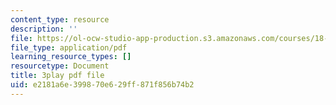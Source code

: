 ```yaml
---
content_type: resource
description: ''
file: https://ol-ocw-studio-app-production.s3.amazonaws.com/courses/18-01sc-single-variable-calculus-fall-2010/e2181a6e399870e629ff871f856b74b2_eRCN3daFCmU.pdf
file_type: application/pdf
learning_resource_types: []
resourcetype: Document
title: 3play pdf file
uid: e2181a6e-3998-70e6-29ff-871f856b74b2
---
```

